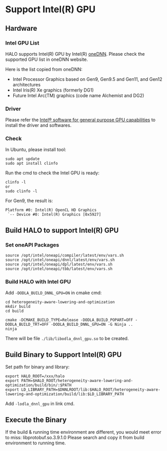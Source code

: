 # Support Intel(R) GPU

## Hardware

### Intel GPU List
HALO supports Intel(R) GPU by Intel(R) [oneDNN](https://github.com/oneapi-src/oneDNN). Please check the supported GPU list in oneDNN website.

Here is the list copied from oneDNN:

- Intel Processor Graphics based on Gen9, Gen9.5 and Gen11, and Gen12 architectures
- Intel Iris(R) Xe graphics (formerly DG1)
- Future Intel Arc(TM) graphics (code name Alchemist and DG2)

### Driver
Please refer the [Intel® software for general purpose GPU capabilities](https://dgpu-docs.intel.com/index.html) to install the driver and softwares.

### Check
In Ubuntu, please install tool:
```
sudo apt update
sudo apt install clinfo
```

Run the cmd to check the Intel GPU is ready:
```
clinfo -l
or
sudo clinfo -l
```

For Gen9, the result is:
```
Platform #0: Intel(R) OpenCL HD Graphics
 `-- Device #0: Intel(R) Graphics [0x5927]

```

## Build HALO to support Intel(R) GPU

### Set oneAPI Packages

```
source /opt/intel/oneapi/compiler/latest/env/vars.sh
source /opt/intel/oneapi/dnnl/latest/env/vars.sh
source /opt/intel/oneapi/dpl/latest/env/vars.sh
source /opt/intel/oneapi/tbb/latest/env/vars.sh
```

### Build HALO with Intel GPU

Add `-DODLA_BUILD_DNNL_GPU=ON` in cmake cmd:

```
cd heterogeneity-aware-lowering-and-optimization
mkdir build
cd build

cmake -DCMAKE_BUILD_TYPE=Release -DODLA_BUILD_POPART=OFF -DODLA_BUILD_TRT=OFF -DODLA_BUILD_DNNL_GPU=ON -G Ninja ..
ninja
```

There will be file `./lib/libodla_dnnl_gpu.so` to be created.

## Build Binary to Support Intel(R) GPU

Set path for binary and library:
```
export HALO_ROOT=/xxx/halo
export PATH=$HALO_ROOT/heterogeneity-aware-lowering-and-optimization/build/bin/:$PATH
export LD_LIBRARY_PATH=$DNNLROOT/lib:$HALO_ROOT/heterogeneity-aware-lowering-and-optimization/build/lib:$LD_LIBRARY_PATH
```

Add `-lodla_dnnl_gpu` in link cmd.

## Execute the Binary

If the build & running time environment are different, you would meet error to miss: libprotobuf.so.3.9.1.0
Please search and copy it from build environment to running time.


